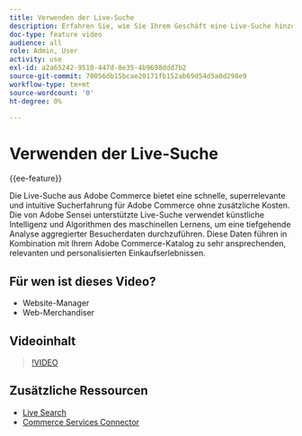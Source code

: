 ```yaml
---
title: Verwenden der Live-Suche
description: Erfahren Sie, wie Sie Ihrem Geschäft eine Live-Suche hinzufügen und hochinteressante, relevante und personalisierte Einkaufserlebnisse erstellen.
doc-type: feature video
audience: all
role: Admin, User
activity: use
exl-id: a2a65242-9510-447d-8e35-4b9698ddd7b2
source-git-commit: 70056db15bcae20171fb152ab69d54d5a0d298e9
workflow-type: tm+mt
source-wordcount: '0'
ht-degree: 0%

---
```


# Verwenden der Live-Suche

{{ee-feature}}

Die Live-Suche aus Adobe Commerce bietet eine schnelle, superrelevante und intuitive Sucherfahrung für Adobe Commerce ohne zusätzliche Kosten. Die von Adobe Sensei unterstützte Live-Suche verwendet künstliche Intelligenz und Algorithmen des maschinellen Lernens, um eine tiefgehende Analyse aggregierter Besucherdaten durchzuführen. Diese Daten führen in Kombination mit Ihrem Adobe Commerce-Katalog zu sehr ansprechenden, relevanten und personalisierten Einkaufserlebnissen.

## Für wen ist dieses Video?

- Website-Manager
- Web-Merchandiser

## Videoinhalt

>[!VIDEO](https://video.tv.adobe.com/v/337365?quality=12&learn=on)

## Zusätzliche Ressourcen

- [Live Search](https://experienceleague.adobe.com/docs/commerce-merchant-services/live-search/overview.html)
- [Commerce Services Connector](https://experienceleague.adobe.com/docs/commerce-merchant-services/user-guides/integration-services/saas.html)
